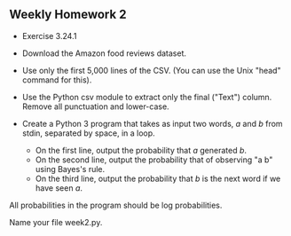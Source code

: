 Weekly Homework 2
--
* Exercise 3.24.1

* Download the Amazon food reviews dataset.
* Use only the first 5,000 lines of the CSV.  (You can use the Unix "head" command for this).
* Use the Python csv module to extract only the final ("Text") column.  Remove all punctuation and lower-case.
* Create a Python 3 program that takes as input two words, *a* and *b* from stdin, separated by space, in a loop.
  * On the first line, output the probability that *a* generated *b*.
  * On the second line, output the probability that of observing "a b" using Bayes's rule.
  * On the third line, output the probability that *b* is the next word if we have seen *a*.

All probabilities in the program should be log probabilities.

Name your file week2.py.
